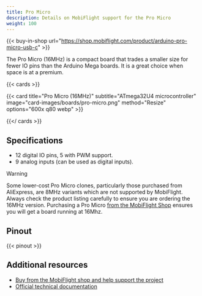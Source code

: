 ```yaml
---
title: Pro Micro
description: Details on MobiFlight support for the Pro Micro
weight: 100
---
```


{{< buy-in-shop url="https://shop.mobiflight.com/product/arduino-pro-micro-usb-c" >}}

The Pro Micro (16MHz) is a compact board that trades a smaller size for fewer IO pins than the Arduino Mega boards. It is a great choice when space is at a premium.

{{< cards >}}

{{< card title="Pro Micro (16MHz)" subtitle="ATmega32U4 microcontroller" image="card-images/boards/pro-micro.png" method="Resize" options="600x q80 webp" >}}

{{</ cards >}}

## Specifications

- 12 digital IO pins, 5 with PWM support.
- 9 analog inputs (can be used as digital inputs).

> [!WARNING]
> Some lower-cost Pro Micro clones, particularly those purchased from AliExpress, are 8MHz
> variants which are not supported by MobiFlight. Always check the product listing carefully to ensure
> you are ordering the 16MHz version. Purchasing a Pro Micro
> [from the MobiFlight Shop](https://shop.mobiflight.com/product/arduino-pro-micro-usb-c) ensures
> you will get a board running at 16Mhz.

## Pinout

{{< pinout >}}

## Additional resources

- [Buy from the MobiFlight shop and help support the project](https://shop.mobiflight.com/product/arduino-pro-micro-usb-c)
- [Official technical documentation](https://www.sparkfun.com/pro-micro-5v-16mhz.html#documentation)
